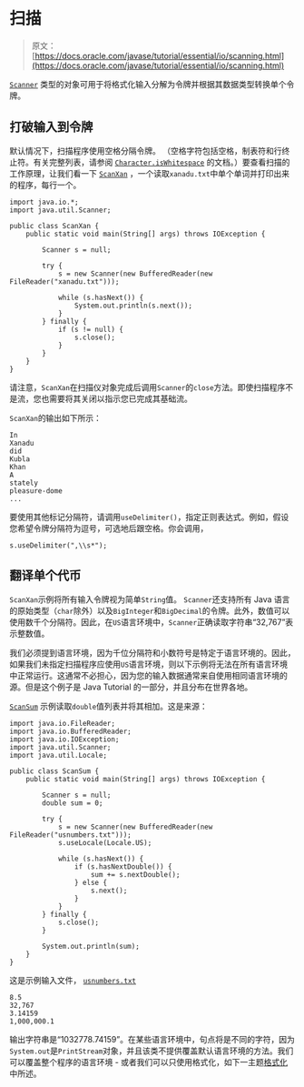 # 扫描

> 原文： [https://docs.oracle.com/javase/tutorial/essential/io/scanning.html](https://docs.oracle.com/javase/tutorial/essential/io/scanning.html)

[`Scanner`](https://docs.oracle.com/javase/8/docs/api/java/util/Scanner.html) 类型的对象可用于将格式化输入分解为令牌并根据其数据类型转换单个令牌。

## 打破输入到令牌

默认情况下，扫描程序使用空格分隔令牌。 （空格字符包括空格，制表符和行终止符。有关完整列表，请参阅 [`Character.isWhitespace`](https://docs.oracle.com/javase/8/docs/api/java/lang/Character.html#isWhitespace-char-) 的文档。）要查看扫描的工作原理，让我们看一下 [`ScanXan`](examples/ScanXan.java) ，一个读取`xanadu.txt`中单个单词并打印出来的程序，每行一个。

```
import java.io.*;
import java.util.Scanner;

public class ScanXan {
    public static void main(String[] args) throws IOException {

        Scanner s = null;

        try {
            s = new Scanner(new BufferedReader(new FileReader("xanadu.txt")));

            while (s.hasNext()) {
                System.out.println(s.next());
            }
        } finally {
            if (s != null) {
                s.close();
            }
        }
    }
}

```

请注意，`ScanXan`在扫描仪对象完成后调用`Scanner`的`close`方法。即使扫描程序不是流，您也需要将其关闭以指示您已完成其基础流。

`ScanXan`的输出如下所示：

```
In
Xanadu
did
Kubla
Khan
A
stately
pleasure-dome
...

```

要使用其他标记分隔符，请调用`useDelimiter()`，指定正则表达式。例如，假设您希望令牌分隔符为逗号，可选地后跟空格。你会调用，

```
s.useDelimiter(",\\s*");

```

## 翻译单个代币

`ScanXan`示例将所有输入令牌视为简单`String`值。 `Scanner`还支持所有 Java 语言的原始类型（`char`除外）以及`BigInteger`和`BigDecimal`的令牌。此外，数值可以使用数千个分隔符。因此，在`US`语言环境中，`Scanner`正确读取字符串“32,767”表示整数值。

我们必须提到语言环境，因为千位分隔符和小数符号是特定于语言环境的。因此，如果我们未指定扫描程序应使用`US`语言环境，则以下示例将无法在所有语言环境中正常运行。这通常不必担心，因为您的输入数据通常来自使用相同语言环境的源。但是这个例子是 Java Tutorial 的一部分，并且分布在世界各地。

[`ScanSum`](examples/ScanSum.java) 示例读取`double`值列表并将其相加。这是来源：

```
import java.io.FileReader;
import java.io.BufferedReader;
import java.io.IOException;
import java.util.Scanner;
import java.util.Locale;

public class ScanSum {
    public static void main(String[] args) throws IOException {

        Scanner s = null;
        double sum = 0;

        try {
            s = new Scanner(new BufferedReader(new FileReader("usnumbers.txt")));
            s.useLocale(Locale.US);

            while (s.hasNext()) {
                if (s.hasNextDouble()) {
                    sum += s.nextDouble();
                } else {
                    s.next();
                }   
            }
        } finally {
            s.close();
        }

        System.out.println(sum);
    }
}

```

这是示例输入文件， [`usnumbers.txt`](examples/usnumbers.txt)

```
8.5
32,767
3.14159
1,000,000.1

```

输出字符串是“1032778.74159”。在某些语言环境中，句点将是不同的字符，因为`System.out`是`PrintStream`对象，并且该类不提供覆盖默认语言环境的方法。我们可以覆盖整个程序的语言环境 - 或者我们可以只使用格式化，如下一主题[格式化](formatting.html)中所述。